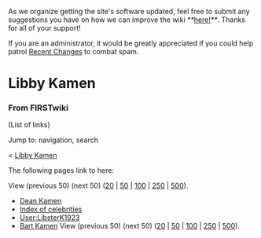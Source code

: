As we organize getting the site's software updated, feel free to submit any
suggestions you have on how we can improve the wiki
_**_[here!](/index.php/User:Hallry/Suggestions "User:Hallry/Suggestions"
)_**_. Thanks for all of your support!

If you are an administrator, it would be greatly appreciated if you could help
patrol [Recent Changes](/index.php/Special:Recentchanges
"Special:Recentchanges" ) to combat spam.

# Libby Kamen

### From FIRSTwiki

(List of links)

Jump to: navigation, search

&lt; [Libby Kamen](/index.php?title=Libby_Kamen&redirect=no "Libby Kamen" )  

The following pages link to here:

View (previous 50) (next 50)
([20](/index.php?title=Special:Whatlinkshere/Libby_Kamen&limit=20&from=0
"Special:Whatlinkshere/Libby Kamen" ) |
[50](/index.php?title=Special:Whatlinkshere/Libby_Kamen&limit=50&from=0
"Special:Whatlinkshere/Libby Kamen" ) |
[100](/index.php?title=Special:Whatlinkshere/Libby_Kamen&limit=100&from=0
"Special:Whatlinkshere/Libby Kamen" ) |
[250](/index.php?title=Special:Whatlinkshere/Libby_Kamen&limit=250&from=0
"Special:Whatlinkshere/Libby Kamen" ) |
[500](/index.php?title=Special:Whatlinkshere/Libby_Kamen&limit=500&from=0
"Special:Whatlinkshere/Libby Kamen" )).

  * [Dean Kamen](/index.php/Dean_Kamen "Dean Kamen" )
  * [Index of celebrities](/index.php/Index_of_celebrities "Index of celebrities" )
  * [User:LibsterK1923](/index.php/User:LibsterK1923 "User:LibsterK1923" )
  * [Bart Kamen](/index.php/Bart_Kamen "Bart Kamen" )
View (previous 50) (next 50)
([20](/index.php?title=Special:Whatlinkshere/Libby_Kamen&limit=20&from=0
"Special:Whatlinkshere/Libby Kamen" ) |
[50](/index.php?title=Special:Whatlinkshere/Libby_Kamen&limit=50&from=0
"Special:Whatlinkshere/Libby Kamen" ) |
[100](/index.php?title=Special:Whatlinkshere/Libby_Kamen&limit=100&from=0
"Special:Whatlinkshere/Libby Kamen" ) |
[250](/index.php?title=Special:Whatlinkshere/Libby_Kamen&limit=250&from=0
"Special:Whatlinkshere/Libby Kamen" ) |
[500](/index.php?title=Special:Whatlinkshere/Libby_Kamen&limit=500&from=0
"Special:Whatlinkshere/Libby Kamen" )).

